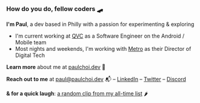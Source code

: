 ### How do you do, fellow coders 🛹

**I'm Paul**, a dev based in Philly with a passion for experimenting & exploring

- I'm current working at [QVC](https://www.qvc.com/) as a Software Engineer on the Android / Mobile team
- Most nights and weekends, I'm working with [Metro](https://metrophilly.org/) as their Director of Digital Tech

**Learn more** about me at [paulchoi.dev](https://paulchoi.dev) 🌊

**Reach out to me** at [paul@paulchoi.dev](mailto:paul@paulchoi.dev) 📬 – [LinkedIn](https://pchoi.me/li) – [Twitter](https://pchoi.me/tw) – [Discord](https://pchoi.me/chat)


**& for a quick laugh**: [a random clip from my all-time list](https://paulchoi.dev/qr4/) 🌶
